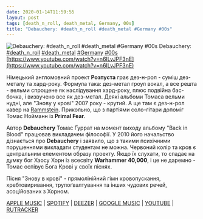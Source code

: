 ```yaml
---
date: 2020-01-14T11:59:55
layout: post
tags: [death_n_roll, death_metal, Germany, 00s]
title: "Debauchery: #death_n_roll #death_metal #Germany #00s"
---
```

![Debauchery: #death_n_roll #death_metal #Germany #00s](https://i.ytimg.com/vi/n6ILvJPF3nE/maxresdefault.jpg)
Debauchery: [#death_n_roll](/tags/#death_n_roll) [#death_metal](/tags/#death_metal) [#Germany](/tags/#Germany) [#00s](/tags/#00s) [https://www.youtube.com/watch?v=n6ILvJPF3nE](https://www.youtube.com/watch?v=n6ILvJPF3nE)

Німецький англомовний проект **Розпуста** грає дез-н-рол - суміш дез-металу та хард-року. Формула така: дез-метал гроул вокал, а все решта - вельми спрощене як наслідування хард-року, плюс подвійна бас-бочка, і визвучено все як дез-метал. Деякі альбоми Томаса вельми нудні, але &quot;Знову у крові&quot; 2007 року - крутий. А ще там є дез-н-рол кавер на [Rammstein](https://t.me/vast_space_unexplored/3196). Прикольно, що з партіями соло-гітари допоміг Томас Нойманн із **Primal Fear**.

Автор **Debauchery** Томас Ґуррат на момент виходу альбому &quot;Back in Blood&quot; працював викладачем філософії. У 2010 його начальство дізнається про **Debauchery** і заявило, що з такими психічними порушеннями викладати студентам не можна. Червоний колір та кров є центральним елементом образу проекту. Якщо їх слухати, то спадає на думку бог Хаосу Хорн із всесвіту __Warhammer 40,000__, і це не даремно - Томас оспівує Бога Крові у своїх піснях.

Пісня &quot;Знову в крові&quot; - прямолінійний гімн кровопускання, хребтовиривання, трупоґвалтування та інших чудових речей, асоційованих з Хорном.

[APPLE MUSIC](https://music.apple.com/in/album/back-in-blood/942962428) | [SPOTIFY](https://open.spotify.com/album/2Qmrn2pFTj3GeyKxKPnUMr) | [DEEZER](https://www.deezer.com/album/9184131?utm_source=deezer&amp;utm_content=album-9184131&amp;utm_term=1601611822_1578995793&amp;utm_medium=web) | [GOOGLE MUSIC](https://play.google.com/music/m/Bvpw7iqo7sd2coqs3vy7dsjvin4?t=Back_in_Blood_-_Debauchery) | [YOUTUBE](https://www.youtube.com/playlist?list=OLAK5uy_meQoaMrPwtUkXMWSyelyJia3rsaKOSmG4) | [RUTRACKER](https://rutracker.org/forum/viewtopic.php?t=4781400)